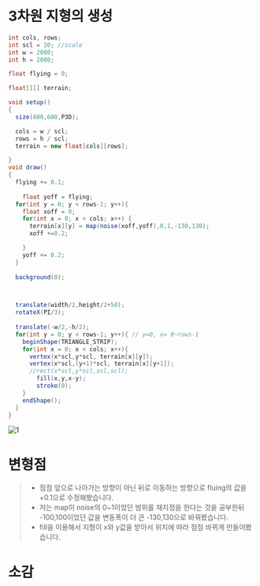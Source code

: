 # 3차원 지형의 생성
```java
int cols, rows;
int scl = 20; //scale
int w = 2000;
int h = 2000;

float flying = 0;

float[][] terrain;

void setup()
{
  size(600,600,P3D);

  cols = w / scl;
  rows = h / scl;
  terrain = new float[cols][rows];

}
void draw()
{
  flying += 0.1;
  
    float yoff = flying;
  for(int y = 0; y < rows-1; y++){
    float xoff = 0;
    for(int x = 0; x < cols; x++) {
      terrain[x][y] = map(noise(xoff,yoff),0,1,-130,130);
      xoff +=0.2;

    }
    yoff += 0.2;
  }
  
  background(0);



  translate(width/2,height/2+50);
  rotateX(PI/3);
  
  translate(-w/2,-h/2);
  for(int y = 0; y < rows-1; y++){ // y=0, x= 0~rows-1
    beginShape(TRIANGLE_STRIP);
    for(int x = 0; x < cols; x++){
      vertex(x*scl,y*scl, terrain[x][y]);
      vertex(x*scl,(y+1)*scl, terrain[x][y+1]);
      //rect(x*scl,y*scl,scl,scl);
        fill(x,y,x-y);
        stroke(0);
    }
    endShape();
  }
}

```
![1](/img/3D-2.gif)

# 변형점

> * 점점 앞으로 나아가는 방향이 아닌 뒤로 이동하는 방향으로 fluing의 값을 +0.1으로 수정해봤습니다.
> * 저는 map이 noise의 0~1이었던 범위를 재지정을 한다는 것을 공부한뒤 -100,100이었던 값을 변동폭이 더 큰 -130,130으로 바꿔봤습니다.
> * fill을 이용해서 지형이 x와 y값을 받아서 위치에 따라 점점 바뀌게 만들어봤습니다.

# 소감








